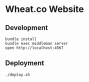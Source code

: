 # Wheat.co Website

## Development

    bundle install
    bundle exec middleman server
    open http://localhost:4567

## Deployment

    ./deploy.sh
